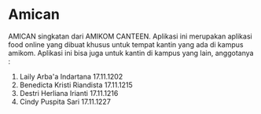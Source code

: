 # Amican
AMICAN singkatan dari AMIKOM CANTEEN. Aplikasi ini merupakan aplikasi food online yang dibuat khusus untuk tempat kantin yang ada di kampus amikom. Aplikasi ini bisa juga untuk kantin di kampus yang lain, anggotanya :
1. Laily Arba'a Indartana 17.11.1202
2. Benedicta Kristi Riandista 17.11.1215
3. Destri Herliana Irianti 17.11.1216
4. Cindy Puspita Sari 17.11.1227
